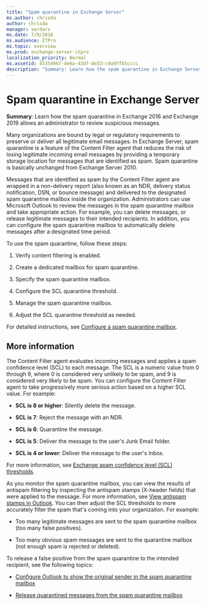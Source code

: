 ```yaml
---
title: "Spam quarantine in Exchange Server"
ms.author: chrisda
author: chrisda
manager: serdars
ms.date: 7/9/2018
ms.audience: ITPro
ms.topic: overview
ms.prod: exchange-server-itpro
localization_priority: Normal
ms.assetid: 4535496f-de6a-43df-8e53-c9a97f65cccc
description: "Summary: Learn how the spam quarantine in Exchange Server allows an administrator to review suspicious messages."
---
```


# Spam quarantine in Exchange Server

 **Summary**: Learn how the spam quarantine in Exchange 2016 and Exchange 2019 allows an administrator to review suspicious messages.

Many organizations are bound by legal or regulatory requirements to preserve or deliver all legitimate email messages. In Exchange Server, spam quarantine is a feature of the Content Filter agent that reduces the risk of losing legitimate incoming email messages by providing a temporary storage location for messages that are identified as spam. Spam quarantine is basically unchanged from Exchange Server 2010.

Messages that are identified as spam by the Content Filter agent are wrapped in a non-delivery report (also known as an NDR, delivery status notification, DSN, or bounce message) and delivered to the designated spam quarantine mailbox inside the organization. Administrators can use Microsoft Outlook to review the messages in the spam quarantine mailbox and take appropriate action. For example, you can delete messages, or release legitimate messages to their intended recipients. In addition, you can configure the spam quarantine mailbox to automatically delete messages after a designated time period.

To use the spam quarantine, follow these steps:

1. Verify content filtering is enabled.

2. Create a dedicated mailbox for spam quarantine.

3. Specify the spam quarantine mailbox.

4. Configure the SCL quarantine threshold.

5. Manage the spam quarantine mailbox.

6. Adjust the SCL quarantine threshold as needed.

For detailed instructions, see [Configure a spam quarantine mailbox](configure-quarantine-mailboxes.md).

## More information

The Content Filter agent evaluates incoming messages and applies a spam confidence level (SCL) to each message. The SCL is a numeric value from 0 through 9, where 0 is considered very unlikely to be spam, and 9 is considered very likely to be spam. You can configure the Content Filter agent to take progressively more serious action based on a higher SCL value. For example:

- **SCL is 8 or higher**: Silently delete the message.

- **SCL is 7**: Reject the message with an NDR.

- **SCL is 6**: Quarantine the message.

- **SCL is 5**: Deliver the message to the user's Junk Email folder.

- **SCL is 4 or lower**: Deliver the message to the user's Inbox.

For more information, see [Exchange spam confidence level (SCL) thresholds](scl.md).

As you monitor the spam quarantine mailbox, you can view the results of antispam filtering by inspecting the antispam stamps (X-header fields) that were applied to the message. For more information, see [View antispam stamps in Outlook](view-antispam-stamps-in-outlook.md). You can then adjust the SCL thresholds to more accurately filter the spam that's coming into your organization. For example:

- Too many legitimate messages are sent to the spam quarantine mailbox (too many false positives).

- Too many obvious spam messages are sent to the quarantine mailbox (not enough spam is rejected or deleted).

To release a false positive from the spam quarantine to the intended recipient, see the following topics:

- [Configure Outlook to show the original sender in the spam quarantine mailbox](show-quarantined-message-original-senders.md)

- [Release quarantined messages from the spam quarantine mailbox](release-quarantined-messages.md)


